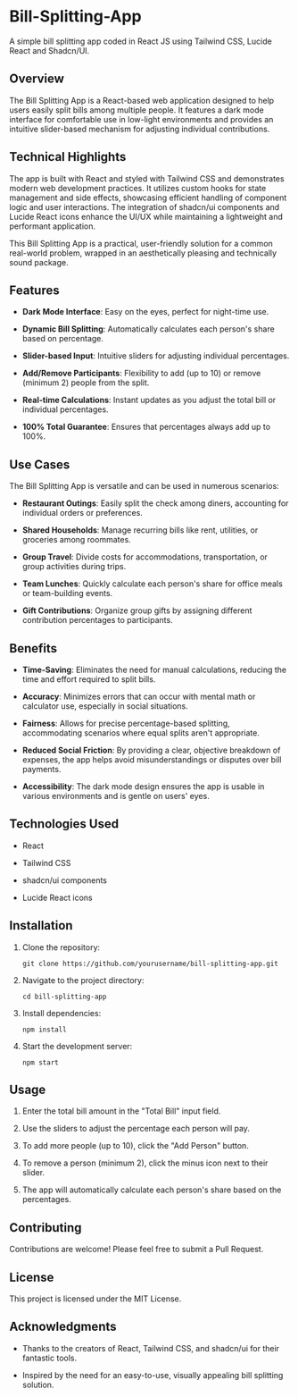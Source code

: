 # Bill-Splitting-App


A simple bill splitting app coded in React JS using Tailwind CSS, Lucide React and Shadcn/UI.

## Overview

The Bill Splitting App is a React-based web application designed to help users easily split bills among multiple people. It features a dark mode interface for comfortable use in low-light environments and provides an intuitive slider-based mechanism for adjusting individual contributions.

## Technical Highlights

The app is built with React and styled with Tailwind CSS and demonstrates modern web development practices. It utilizes custom hooks for state management and side effects, showcasing efficient handling of component logic and user interactions. The integration of shadcn/ui components and Lucide React icons enhance the UI/UX while maintaining a lightweight and performant application.

This Bill Splitting App is a practical, user-friendly solution for a common real-world problem, wrapped in an aesthetically pleasing and technically sound package.

## Features

- **Dark Mode Interface**: Easy on the eyes, perfect for night-time use.

- **Dynamic Bill Splitting**: Automatically calculates each person's share based on percentage.

- **Slider-based Input**: Intuitive sliders for adjusting individual percentages.

- **Add/Remove Participants**: Flexibility to add (up to 10) or remove (minimum 2) people from the split.

- **Real-time Calculations**: Instant updates as you adjust the total bill or individual percentages.

- **100% Total Guarantee**: Ensures that percentages always add up to 100%.

## Use Cases

The Bill Splitting App is versatile and can be used in numerous scenarios:

- **Restaurant Outings**: Easily split the check among diners, accounting for individual orders or preferences.

- **Shared Households**: Manage recurring bills like rent, utilities, or groceries among roommates.

- **Group Travel**: Divide costs for accommodations, transportation, or group activities during trips.

- **Team Lunches**: Quickly calculate each person's share for office meals or team-building events.

- **Gift Contributions**: Organize group gifts by assigning different contribution percentages to participants.

## Benefits

- **Time-Saving**: Eliminates the need for manual calculations, reducing the time and effort required to split bills.

- **Accuracy**: Minimizes errors that can occur with mental math or calculator use, especially in social situations.

- **Fairness**: Allows for precise percentage-based splitting, accommodating scenarios where equal splits aren't appropriate.

- **Reduced Social Friction**: By providing a clear, objective breakdown of expenses, the app helps avoid misunderstandings or disputes over bill payments.

- **Accessibility**: The dark mode design ensures the app is usable in various environments and is gentle on users' eyes.

## Technologies Used

- React

- Tailwind CSS

- shadcn/ui components

- Lucide React icons

## Installation

1. Clone the repository:
   ```
   git clone https://github.com/yourusername/bill-splitting-app.git
   ```

2. Navigate to the project directory:
   ```
   cd bill-splitting-app
   ```

3. Install dependencies:
   ```
   npm install
   ```

4. Start the development server:
   ```
   npm start
   ```

## Usage

1. Enter the total bill amount in the "Total Bill" input field.

2. Use the sliders to adjust the percentage each person will pay.

3. To add more people (up to 10), click the "Add Person" button.

4. To remove a person (minimum 2), click the minus icon next to their slider.

5. The app will automatically calculate each person's share based on the percentages.

## Contributing

Contributions are welcome! Please feel free to submit a Pull Request.

## License

This project is licensed under the MIT License.


## Acknowledgments

- Thanks to the creators of React, Tailwind CSS, and shadcn/ui for their fantastic tools.

- Inspired by the need for an easy-to-use, visually appealing bill splitting solution.

